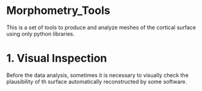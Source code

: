 # Morphometry_Tools
This is a set of tools to produce and analyze meshes of the cortical surface using only python libraries.

# 1. Visual Inspection
Before the data analysis, sometimes it is necessary to visually check the plausibility of th surface automatically reconstructed by some software.
